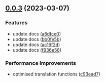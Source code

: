 

## [0.0.3](https://github.com/bilibili-ayang/bob-plugin-free-calf-translate/compare/v0.0.2...v0.0.3) (2023-03-07)


### Features

* update docs ([a8dfce0](https://github.com/bilibili-ayang/bob-plugin-free-calf-translate/commit/a8dfce009a27750cf33b140c06e124a493a5659d))
* update docs ([bb0fe5b](https://github.com/bilibili-ayang/bob-plugin-free-calf-translate/commit/bb0fe5b19816f6947c7cd9dd38d8b55de63a4d7b))
* update docs ([ac16f2d](https://github.com/bilibili-ayang/bob-plugin-free-calf-translate/commit/ac16f2d294431a61c8bdd6c21875cd2d153f3ae8))
* update docs ([f936e56](https://github.com/bilibili-ayang/bob-plugin-free-calf-translate/commit/f936e5667c02f95125a6d2fd4c98cfa38a325405))


### Performance Improvements

* optimised translation functions ([c93ead7](https://github.com/bilibili-ayang/bob-plugin-free-calf-translate/commit/c93ead75a92a79467166968bdc2e20eeec23c371))